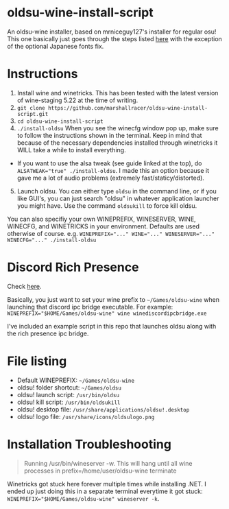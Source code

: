 # oldsu-wine-install-script

An oldsu-wine installer, based on mrniceguy127's installer for regular osu! This one basically just goes through the steps listed [here](https://osu.ppy.sh/community/forums/topics/367783) with the exception of the optional Japanese fonts fix.

# Instructions

1. Install wine and winetricks. This has been tested with the latest version of wine-staging 5.22 at the time of writing.
2. `git clone https://github.com/marshallracer/oldsu-wine-install-script.git`
3. `cd oldsu-wine-install-script`
4. `./install-oldsu` When you see the winecfg window pop up, make sure to follow the instructions shown in the terminal. Keep in mind that because of the necessary dependencies installed through winetricks it WILL take a while to install everything.
  * If you want to use the alsa tweak (see guide linked at the top), do `ALSATWEAK="true" ./install-oldsu`. I made this an option because it gave me a lot of audio problems (extremely fast/staticy/distorted).
5. Launch oldsu. You can either type `oldsu` in the command line, or if you like GUI's, you can just search "oldsu" in whatever application launcher you might have. Use the command `oldsukill` to force kill oldsu.

You can also specifiy your own WINEPREFIX, WINESERVER, WINE, WINECFG, and WINETRICKS in your environment. Defaults are used otherwise of course. e.g. `WINEPREFIX="..." WINE="..." WINESERVER="..." WINECFG="..." ./install-oldsu`

# Discord Rich Presence

Check [here](https://osu.ppy.sh/community/forums/topics/1005264?start=7313104).

Basically, you just want to set your wine prefix to `~/Games/oldsu-wine` when launching that discord ipc bridge executable. For example: `WINEPREFIX="$HOME/Games/oldsu-wine" wine winediscordipcbridge.exe `

I've included an example script in this repo that launches oldsu along with the rich presence ipc bridge.

# File listing

- Default WINEPREFIX: `~/Games/oldsu-wine`
- oldsu! folder shortcut: `~/Games/oldsu`
- oldsu! launch script: `/usr/bin/oldsu`
- oldsu! kill script: `/usr/bin/oldsukill`
- oldsu! desktop file: `/usr/share/applications/oldsu!.desktop`
- oldsu! logo file: `/usr/share/icons/oldsulogo.png`


# Installation Troubleshooting

> Running /usr/bin/wineserver -w. This will hang until all wine processes in prefix=/home/user/oldsu-wine terminate

Winetricks got stuck here forever multiple times while installing .NET. I ended up just doing this in a separate terminal everytime it got stuck: `WINEPREFIX="$HOME/Games/oldsu-wine" wineserver -k`.
